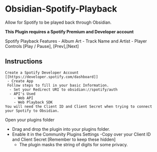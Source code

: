 # Obsidian-Spotify-Playback
Allow for Spotify to be played back through Obsidian. 

**This Plugin requires a Spotify Premium and Developer account**

Spotify Playback Features
    - Album Art
    - Track Name and Artist
    - Player Controls [Play / Pause], [Prev],[Next]

## Instructions
    Create a Spotify Developer Account [[https://developer.spotify.com/dashboard]]
     - Create App
     Follow steps to fill in your basic Information. 
      - Set your Redirect URI to obsidian://spotify/auth
      - API's Used
        - Web API
        - Web Playback SDK
    You will need the Client ID and Client Secret when trying to connect your Spotify to Obsidian.

Open your plugins folder
- Drag and drop the plugin into your plugins folder.
- Enable it in the Community Plugins Settings
-Copy over your Client ID and Client Secret [Remember to keep these hidden]
    - The plugin masks the string of digits for some privacy.
